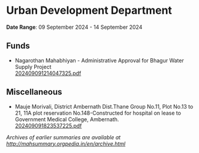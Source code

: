 # Urban Development Department

**Date Range**: 09 September 2024 - 14 September 2024


## Funds
- Nagarothan Mahabhiyan - Administrative    Approval for Bhagur Water Supply Project\
  [202409091214047325.pdf](https://gr.maharashtra.gov.in/Site/Upload/Government%20Resolutions/English/202409091214047325.pdf)

## Miscellaneous
- Mauje Morivali, District Ambernath Dist.Thane Group No.11, Plot No.13 to 21, 11A plot reservation No.148-Constructed for hospital on lease to Government Medical College, Ambernath.\
  [202409091823537225.pdf](https://gr.maharashtra.gov.in/Site/Upload/Government%20Resolutions/English/202409091823537225.pdf)


*Archives of earlier summaries are available at http://mahsummary.orgpedia.in/en/archive.html*